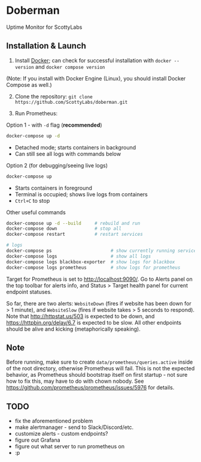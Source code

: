 # Doberman

Uptime Monitor for ScottyLabs

## Installation & Launch

1. Install [Docker](https://docs.docker.com/get-started/get-docker/); can check for successful installation with `docker --version` and `docker compose version`

(Note: If you install with Docker Engine (Linux), you should install Docker Compose as well.)

2. Clone the repository:
`git clone https://github.com/ScottyLabs/doberman.git`

3. Run Prometheus:

Option 1 - with `-d` flag (**recommended**)
```bash
docker-compose up -d
```
- Detached mode; starts containers in background
- Can still see all logs with commands below

Option 2 (for debugging/seeing live logs)
```bash
docker-compose up
```
- Starts containers in foreground
- Terminal is occupied; shows live logs from containers
- `Ctrl+C` to stop

Other useful commands
```bash
docker-compose up -d --build     # rebuild and run
docker-compose down              # stop all
docker-compose restart           # restart services

# logs
docker-compose ps                      # show currently running services
docker-compose logs                    # show all logs
docker-compose logs blackbox-exporter  # show logs for blackbox
docker-compose logs prometheus         # show logs for prometheus
```

Target for Prometheus is set to <http://localhost:9090/>. Go to Alerts panel on the top toolbar for alerts info, and Status > Target health panel for current endpoint statuses.

So far, there are two alerts: `WebsiteDown` (fires if website has been down for > 1 minute), and `WebsiteSlow` (fires if website takes > 5 seconds to respond). Note that <http://httpstat.us/503> is expected to be down, and <https://httpbin.org/delay/6.7> is expected to be slow. All other endpoints should be alive and kicking (metaphorically speaking).

## Note
Before running, make sure to create `data/prometheus/queries.active` inside of the root directory, otherwise Prometheus will fail. This is not the expected behavior, as Prometheus should bootstrap itself on first startup - not sure how to fix this, may have to do with chown nobody. See <https://github.com/prometheus/prometheus/issues/5976> for details.

## TODO
- fix the aforementioned problem
- make alertmanager - send to Slack/Discord/etc.
- customize alerts - custom endpoints?
- figure out Grafana
- figure out what server to run prometheus on
- :p
